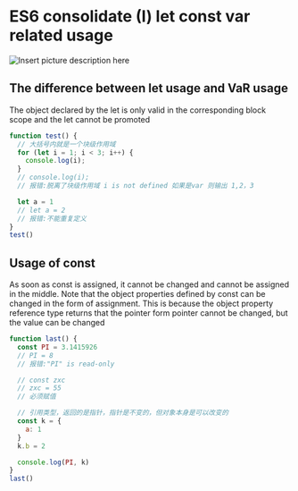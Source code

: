 # ES6 consolidate (I) let const var related usage
![Insert picture description here](https://img-blog.csdnimg.cn/20191019145036964.png?x-oss-process=image/watermark,type_ZmFuZ3poZW5naGVpdGk,shadow_10,text_aHR0cHM6Ly9ibG9nLmNzZG4ubmV0L3dlaXhpbl80Mjc2OTU2MQ==,size_16,color_FFFFFF,t_70)
<!--more-->
## The difference between let usage and VaR usage
The object declared by the let is only valid in the corresponding block scope and the let cannot be promoted
```javascript
function test() {
  // 大括号内就是一个块级作用域
  for (let i = 1; i < 3; i++) {
    console.log(i);
  }
  // console.log(i); 
  // 报错:脱离了块级作用域 i is not defined 如果是var 则输出 1,2，3

  let a = 1
  // let a = 2
  // 报错:不能重复定义
}
test()
```
## Usage of const
As soon as const is assigned, it cannot be changed and cannot be assigned in the middle. Note that the object properties defined by const can be changed in the form of assignment. This is because the object property reference type returns that the pointer form pointer cannot be changed, but the value can be changed
```javascript
function last() {
  const PI = 3.1415926
  // PI = 8
  // 报错:"PI" is read-only 

  // const zxc
  // zxc = 55
  // 必须赋值

  // 引用类型，返回的是指针，指针是不变的，但对象本身是可以改变的
  const k = {
    a: 1
  }
  k.b = 2

  console.log(PI, k)
}
last()
```
